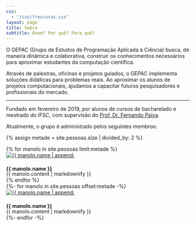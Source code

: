 ```yaml
---
css:
  - "/css/frescuras.css"
layout: page
title: Sobre
subtitle: Quem? Por quê? Para quê?
---
```


O GEPAC (Grupo de Estudos de Programação Aplicada à Ciência) busca, de maneira
dinâmica e colaborativa, construir os conhecimentos necessários para aproximar
estudantes da computação científica.

Através de palestras, oficinas e projetos guiados, o GEPAC implementa soluções
didáticas para problemas reais. Ao aproximar os alunos de projetos
computacionais, ajudamos a capacitar futuros pesquisadores e profissionais do
mercado.

---

Fundado em fevereiro de 2019, por alunos de cursos de bacharelado e mestrado do
IFSC, com supervisão do
[Prof. Dr. Fernando Paiva](https://www2.ifsc.usp.br/portal-ifsc/pagina-pessoal-docente/?codigo=7228).

Atualmente, o grupo é administrado pelos seguintes membros:

{% assign metade = site.pessoas.size | divided_by: 2 %}

<div class="row">
<div class="col-md-6 col-sm-6">
{% for manolo in site.pessoas limit:metade %}
	<div class="media frescurinhas">
		<div class="pull-right ">
			<a href="{{ manolo.link | default: "#" }}">
				<img class="media-object img-circle" src="/pessoas/{{ manolo.photo | default: "ninguem.jpg" }}" alt="{{ manolo.name | append: " é supimpa :)" }}">
			</a>
		</div>
		<div class="media-body">
			<h4 class="media-heading">{{ manolo.name }}</h4>
			<div style="margin-top: -1.5em">
				{{ manolo.content | markdownify }}
			</div>
		</div>
	</div>
{% endfor %}
</div>

<div class="col-md-6 col-sm-6">
{%- for manolo in site.pessoas offset:metade -%}
	<div class="media frescurinhas">
		<div class="pull-left">
			<a href="{{ manolo.link | default: "#" }}">
				<img class="media-object img-circle" src="/pessoas/{{ manolo.photo | default: "ninguem.jpg" }}" alt="{{ manolo.name | append: " é supimpa :)" }}">
			</a>
		</div>
		<div class="media-body">
			<h4 class="media-heading">{{ manolo.name }}</h4>
			<div style="margin-top: -1.5em">
				{{ manolo.content | markdownify }}
			</div>
		</div>
	</div>
{%- endfor -%}
</div>
</div>
